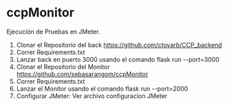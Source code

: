 # ccpMonitor

Ejecución de Pruebas en JMeter.

1. Clonar el Repositorio del back https://github.com/ctovarb/CCP_backend
2. Correr Requirements.txt
3. Lanzar back en puerto 3000 usando el comando flask run --port=3000
4. Clonar el Repositorio del Monitor https://github.com/sebasarangom/ccpMonitor
5. Correr Requirements.txt
6. Lanzar el Monitor usando el comando flask run --port=2000
7. Configurar JMeter: Ver archivo configuracion JMeter

